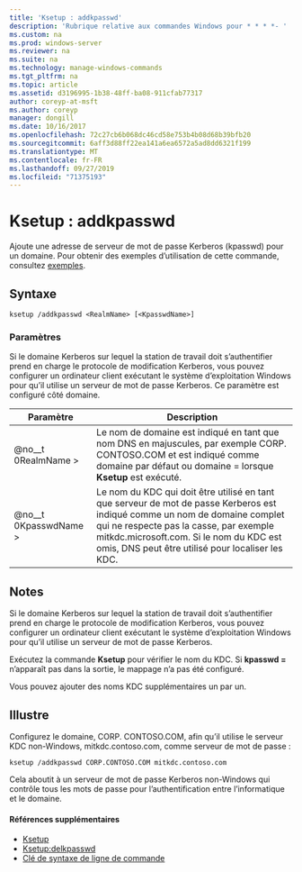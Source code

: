 ```yaml
---
title: 'Ksetup : addkpasswd'
description: 'Rubrique relative aux commandes Windows pour * * * *- '
ms.custom: na
ms.prod: windows-server
ms.reviewer: na
ms.suite: na
ms.technology: manage-windows-commands
ms.tgt_pltfrm: na
ms.topic: article
ms.assetid: d3196995-1b38-48ff-ba08-911cfab77317
author: coreyp-at-msft
ms.author: coreyp
manager: dongill
ms.date: 10/16/2017
ms.openlocfilehash: 72c27cb6b068dc46cd58e753b4b08d68b39bfb20
ms.sourcegitcommit: 6aff3d88ff22ea141a6ea6572a5ad8dd6321f199
ms.translationtype: MT
ms.contentlocale: fr-FR
ms.lasthandoff: 09/27/2019
ms.locfileid: "71375193"
---
```

# <a name="ksetupaddkpasswd"></a>Ksetup : addkpasswd



Ajoute une adresse de serveur de mot de passe Kerberos (kpasswd) pour un domaine. Pour obtenir des exemples d’utilisation de cette commande, consultez [exemples](#BKMK_Examples).

## <a name="syntax"></a>Syntaxe

```
ksetup /addkpasswd <RealmName> [<KpasswdName>]
```

### <a name="parameters"></a>Paramètres

Si le domaine Kerberos sur lequel la station de travail doit s’authentifier prend en charge le protocole de modification Kerberos, vous pouvez configurer un ordinateur client exécutant le système d’exploitation Windows pour qu’il utilise un serveur de mot de passe Kerberos. Ce paramètre est configuré côté domaine.

|Paramètre|Description|
|---------|-----------|
|@no__t 0RealmName >|Le nom de domaine est indiqué en tant que nom DNS en majuscules, par exemple CORP. CONTOSO.COM et est indiqué comme domaine par défaut ou domaine = lorsque **Ksetup** est exécuté.|
|@no__t 0KpasswdName >|Le nom du KDC qui doit être utilisé en tant que serveur de mot de passe Kerberos est indiqué comme un nom de domaine complet qui ne respecte pas la casse, par exemple mitkdc.microsoft.com. Si le nom du KDC est omis, DNS peut être utilisé pour localiser les KDC.|

## <a name="remarks"></a>Notes

Si le domaine Kerberos sur lequel la station de travail doit s’authentifier prend en charge le protocole de modification Kerberos, vous pouvez configurer un ordinateur client exécutant le système d’exploitation Windows pour qu’il utilise un serveur de mot de passe Kerberos.

Exécutez la commande **Ksetup** pour vérifier le nom du KDC. Si **kpasswd =** n’apparaît pas dans la sortie, le mappage n’a pas été configuré.

Vous pouvez ajouter des noms KDC supplémentaires un par un.

## <a name="BKMK_Examples"></a>Illustre

Configurez le domaine, CORP. CONTOSO.COM, afin qu’il utilise le serveur KDC non-Windows, mitkdc.contoso.com, comme serveur de mot de passe :
```
ksetup /addkpasswd CORP.CONTOSO.COM mitkdc.contoso.com
```
Cela aboutit à un serveur de mot de passe Kerberos non-Windows qui contrôle tous les mots de passe pour l’authentification entre l’informatique et le domaine.

#### <a name="additional-references"></a>Références supplémentaires

-   [Ksetup](ksetup.md)
-   [Ksetup:delkpasswd](ksetup-delkpasswd.md)
-   [Clé de syntaxe de ligne de commande](command-line-syntax-key.md)